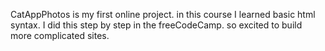 CatAppPhotos is my first online project.
in this course I learned basic html syntax.
I did this step by step in the freeCodeCamp.
so excited to build more complicated sites. 
